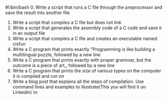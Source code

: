 #!/bin/bash
0. Write a script that runs a C file through the preprocessor and save the result into another file
1. Write a script that compiles a C file but does not link
2. Write a script that generates the assembly code of a C code and save it in an output file
3. Write a script that compiles a C file and creates an executable named cisfun
4. Write a C program that prints exactly "Programming is like building a multilingual puzzle, followed by a new line
5. Write a C program that prints exactly with proper grammar, but the outcome is a piece of art,, followed by a new line
6. Write a C program that prints the size of various types on the computer it is compiled and run on
7. Write a blog post that explains all the steps of compilation. Use command lines and examples to illustrate(This you will find it on Linkedin) \n 